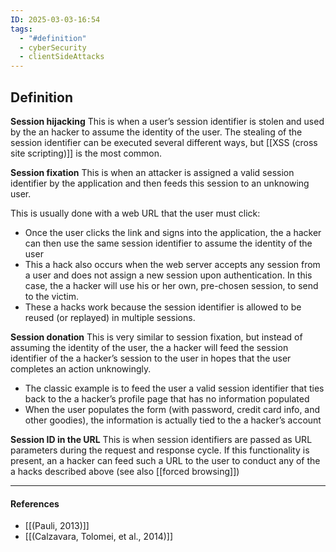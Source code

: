 ```yaml
---
ID: 2025-03-03-16:54
tags:
  - "#definition"
  - cyberSecurity
  - clientSideAttacks
---
```

## Definition

**Session hijacking**
This is when a user’s session identifier is stolen and used by the an hacker to assume the identity of the user. The stealing of the session identifier can be executed several different ways, but [[XSS (cross site scripting)]] is the most common.

**Session fixation**
This is when an attacker is assigned a valid session identifier by the application and then feeds this session to an unknowing user.

This is usually done with a web URL that the user must click:
- Once the user clicks the link and signs into the application, the a hacker can then use the same session identifier to assume the identity of the user
- This a hack also occurs when the web server accepts any session from a user and does not assign a new session upon authentication. In this case, the a hacker will use his or her own, pre-chosen session, to send to the victim.
- These a hacks work because the session identifier is allowed to be reused (or replayed) in multiple sessions.

**Session donation**
This is very similar to session fixation, but instead of assuming the identity of the user, the a hacker will feed the session identifier of the a hacker’s session to the user in hopes that the user completes an action unknowingly.
- The classic example is to feed the user a valid session identifier that ties back to the a hacker’s profile page that has no information populated
- When the user populates the form (with password, credit card info, and other goodies), the information is actually tied to the a hacker’s account

**Session ID in the URL**
This is when session identifiers are passed as URL parameters during the request and response cycle. If this functionality is present, an a hacker can feed such a URL to the user to conduct any of the a hacks described above (see also [[forced browsing]])

---
#### References
- [[(Pauli, 2013)]]
- [[(Calzavara, Tolomei, et al., 2014)]]